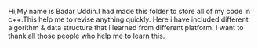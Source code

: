 Hi,My name is Badar Uddin.I had made this folder to store all of my code in c++.This help me to revise anything quickly.
Here i have included different algorithm & data structure that i learned from different platform.
I want to thank all those people who help me to learn this.
